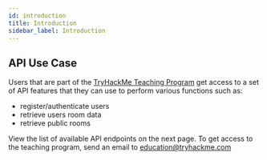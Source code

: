 ```yaml
---
id: introduction
title: Introduction
sidebar_label: Introduction
---
```


## API Use Case

Users that are part of the [TryHackMe Teaching Program](https://tryhackme.com/teaching) get access to a set of API features that they can use to perform various functions such as:
* register/authenticate users
* retrieve users room data
* retrieve public rooms

View the list of available API endpoints on the next page. To get access to the teaching program, send an email to education@tryhackme.com
